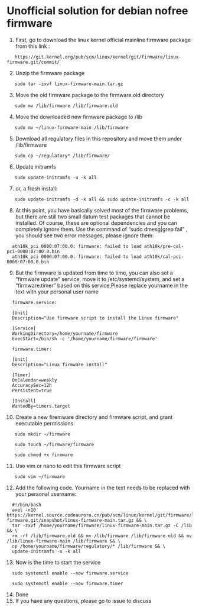 # Unofficial solution for debian nofree firmware

1. First, go to download the linux kernel official mainline firmware package from this link :

```
   https://git.kernel.org/pub/scm/linux/kernel/git/firmware/linux-firmware.git/commit/ 
```  

2. Unzip the firmware package

```
   sudo tar -zxvf linux-firmware-main.tar.gz
```
3. Move the old firmware package to the firmware.old directory

```
   sudo mv /lib/firmware /lib/firmware.old
```
4. Move the downloaded new firmware package to /lib

```
   sudo mv ~/linux-firmware-main /lib/firmware
```
5. Download all regulatory files in this repository and move them under /lib/firmware

```
   sudo cp ~/regulatory* /lib/firmware/
```
6. Update initramfs

```
   sudo update-initramfs -u -k all
```
   
7. or, a fresh install:

```
   sudo update-initramfs -d -k all && sudo update-initramfs -c -k all
```
8. At this point, you have basically solved most of the firmware problems, but there are still two small datum test packages that cannot be installed. Of course, these are optional dependencies and you can completely ignore them. Use the command of “sudo dmesg|grep fail” , you should see two error messages, please ignore them:

```
  ath10k_pci 0000:07:00.0: firmware: failed to load ath10k/pre-cal-pci-0000:07:00.0.bin
  ath10k_pci 0000:07:00.0: firmware: failed to load ath10k/cal-pci-0000:07:00.0.bin
```
9. But the firmware is updated from time to time, you can also set a “firmware update” service, move it to /etc/systemd/system, and set a “firmware.timer” based on this service,Please replace yourname in the text with your personal user name

```
  firmware.service:
  
  [Unit]
  Description="Use firmware script to install the Linux firmware"

  [Service]
  WorkingDirectory=/home/yourname/firmware
  ExecStart=/bin/sh -c '/home/yourname/firmware/firmware'
```
```
  firmware.timer:
  
  [Unit]
  Description="Linux firmware install"

  [Timer]
  OnCalendar=weekly
  AccuracySec=12h
  Persistent=true

  [Install]
  WantedBy=timers.target
```

10. Create a new firemware directory and firmware script, and grant executable permissions

```
   sudo mkdir ~/firmware  
```

```
   sudo touch ~/firmware/firmware
```

```
   sudo chmod +x firmware
```
11. Use vim or nano to edit this firmware script

```
   sudo vim ~/firmware
```
12. Add the following code. Yourname in the text needs to be replaced with your personal username:

```
  #!/bin/bash
  axel -n10 https://kernel.source.codeaurora.cn/pub/scm/linux/kernel/git/firmware/linux-firmware.git/snapshot/linux-firmware-main.tar.gz && \
  tar -zxvf /home/yourname/firmware/linux-firmware-main.tar.gz -C /lib && \
  rm -rf /lib/firmware.old && mv /lib/firmware /lib/firmware.old && mv /lib/linux-firmware-main /lib/firmware && \
  cp /home/yourname/firmware/regulatory/* /lib/firmware && \
  update-initramfs -u -k all
```
13. Now is the time to start the service

```
  sudo systemctl enable --now firmware.service 
```

```
  sudo systemctl enable --now firmware.timer
```
14. Done
15. If you have any questions, please go to issue to discuss
